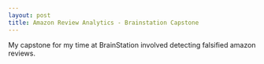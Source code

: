 ```yaml
---
layout: post
title: Amazon Review Analytics - Brainstation Capstone
---
```


My capstone for my time at BrainStation involved detecting falsified amazon reviews.
